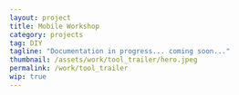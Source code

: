 ```yaml
---
layout: project
title: Mobile Workshop
category: projects
tag: DIY
tagline: "Documentation in progress... coming soon..."
thumbnail: /assets/work/tool_trailer/hero.jpeg
permalink: /work/tool_trailer
wip: true
---
```


